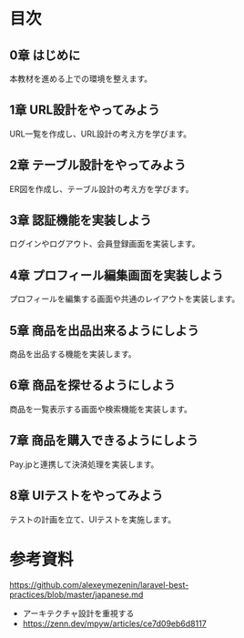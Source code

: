 # 目次
## 0章 はじめに
本教材を進める上での環境を整えます。

## 1章 URL設計をやってみよう
URL一覧を作成し、URL設計の考え方を学びます。

## 2章 テーブル設計をやってみよう
ER図を作成し、テーブル設計の考え方を学びます。

## 3章 認証機能を実装しよう
ログインやログアウト、会員登録画面を実装します。

## 4章 プロフィール編集画面を実装しよう
プロフィールを編集する画面や共通のレイアウトを実装します。

## 5章 商品を出品出来るようにしよう
商品を出品する機能を実装します。

## 6章 商品を探せるようにしよう
商品を一覧表示する画面や検索機能を実装します。

## 7章 商品を購入できるようにしよう
Pay.jpと連携して決済処理を実装します。

## 8章 UIテストをやってみよう
テストの計画を立て、UIテストを実施します。

# 参考資料
https://github.com/alexeymezenin/laravel-best-practices/blob/master/japanese.md

* アーキテクチャ設計を重視する
* https://zenn.dev/mpyw/articles/ce7d09eb6d8117
